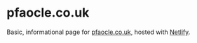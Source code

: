 pfaocle.co.uk
===

Basic, informational page for [pfaocle.co.uk], hosted with [Netlify].

[pfaocle.co.uk]: http://pfaocle.co.uk/
[Netlify]: https://www.netlify.com/
